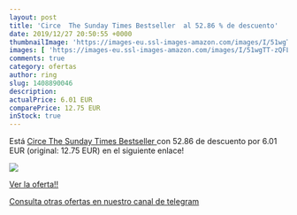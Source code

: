 ```yaml
---
layout: post
title: 'Circe  The Sunday Times Bestseller  al 52.86 % de descuento'
date: 2019/12/27 20:50:55 +0000
thumbnailImage: 'https://images-eu.ssl-images-amazon.com/images/I/51wgTT-zQFL._SL200_.jpg'
images: [ 'https://images-eu.ssl-images-amazon.com/images/I/51wgTT-zQFL._SL200_.jpg' ]
comments: true
category: ofertas
author: ring
slug: 1408890046
description:
actualPrice: 6.01 EUR
comparePrice: 12.75 EUR
inStock: true
---
```


Está [Circe  The Sunday Times Bestseller ](https://www.amazon.com/dp/1408890046/?tag=redken08-20) con 52.86 de descuento por 6.01 EUR (original: 12.75 EUR) en el siguiente enlace!

[![](https://images-eu.ssl-images-amazon.com/images/I/51wgTT-zQFL._SL200_.jpg)](https://www.amazon.com/dp/1408890046/?tag=redken08-20)

[Ver la oferta!!](https://www.amazon.com/dp/1408890046/?tag=redken08-20)

[Consulta otras ofertas en nuestro canal de telegram](https://t.me/s/ofertas25)
